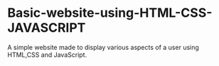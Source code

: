 # Basic-website-using-HTML-CSS-JAVASCRIPT
A simple website made to display various aspects of a user using HTML,CSS and JavaScript.
